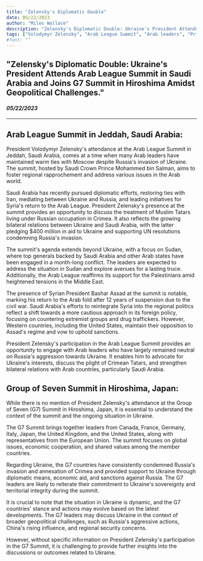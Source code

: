 ```yaml
---
title: "Zelensky's Diplomatic Double"
date: 05/22/2023
author: "Miles Wallace"
description: "Zelensky's Diplomatic Double: Ukraine's President Attends Arab League Summit in Saudi Arabia and Joins G7 Summit in Hiroshima Amidst Geopolitical Challenges."
tags: ["Volodymyr Zelensky", "Arab League Summit", "Arab leaders", "Prince Mohammed bin Salman", "Russia", "Ukraine", "Syria", "President Bashar Assad", "Palestinians", "Middle East", "Saudi Arabia", "Crimean Tatars", "Hiroshima, Japan", "Group of Seven Summit", "Canada", "France", "U.S.", "Japan", "Germany", "Italy", "United Kingdom", "China", ]
#font: ""
---
```

## "Zelensky's Diplomatic Double: Ukraine's President Attends Arab League Summit in Saudi Arabia and Joins G7 Summit in Hiroshima Amidst Geopolitical Challenges."
#### _05/22/2023_  
____
## Arab League Summit in Jeddah, Saudi Arabia:

President Volodymyr Zelensky's attendance at the Arab League Summit in Jeddah, Saudi Arabia, comes at a time when many Arab leaders have maintained warm ties with Moscow despite Russia's invasion of Ukraine. The summit, hosted by Saudi Crown Prince Mohammed bin Salman, aims to foster regional rapprochement and address various issues in the Arab world.

Saudi Arabia has recently pursued diplomatic efforts, restoring ties with Iran, mediating between Ukraine and Russia, and leading initiatives for Syria's return to the Arab League. President Zelensky's presence at the summit provides an opportunity to discuss the treatment of Muslim Tatars living under Russian occupation in Crimea. It also reflects the growing bilateral relations between Ukraine and Saudi Arabia, with the latter pledging $400 million in aid to Ukraine and supporting UN resolutions condemning Russia's invasion.

The summit's agenda extends beyond Ukraine, with a focus on Sudan, where top generals backed by Saudi Arabia and other Arab states have been engaged in a month-long conflict. The leaders are expected to address the situation in Sudan and explore avenues for a lasting truce. Additionally, the Arab League reaffirms its support for the Palestinians amid heightened tensions in the Middle East.

The presence of Syrian President Bashar Assad at the summit is notable, marking his return to the Arab fold after 12 years of suspension due to the civil war. Saudi Arabia's efforts to reintegrate Syria into the regional politics reflect a shift towards a more cautious approach in its foreign policy, focusing on countering extremist groups and drug traffickers. However, Western countries, including the United States, maintain their opposition to Assad's regime and vow to uphold sanctions.

President Zelensky's participation in the Arab League Summit provides an opportunity to engage with Arab leaders who have largely remained neutral on Russia's aggression towards Ukraine. It enables him to advocate for Ukraine's interests, discuss the plight of Crimean Tatars, and strengthen bilateral relations with Arab countries, particularly Saudi Arabia.

## Group of Seven Summit in Hiroshima, Japan:

While there is no mention of President Zelensky's attendance at the Group of Seven (G7) Summit in Hiroshima, Japan, it is essential to understand the context of the summit and the ongoing situation in Ukraine.

The G7 Summit brings together leaders from Canada, France, Germany, Italy, Japan, the United Kingdom, and the United States, along with representatives from the European Union. The summit focuses on global issues, economic cooperation, and shared values among the member countries.

Regarding Ukraine, the G7 countries have consistently condemned Russia's invasion and annexation of Crimea and provided support to Ukraine through diplomatic means, economic aid, and sanctions against Russia. The G7 leaders are likely to reiterate their commitment to Ukraine's sovereignty and territorial integrity during the summit.

It is crucial to note that the situation in Ukraine is dynamic, and the G7 countries' stance and actions may evolve based on the latest developments. The G7 leaders may discuss Ukraine in the context of broader geopolitical challenges, such as Russia's aggressive actions, China's rising influence, and regional security concerns.

However, without specific information on President Zelensky's participation in the G7 Summit, it is challenging to provide further insights into the discussions or outcomes related to Ukraine.